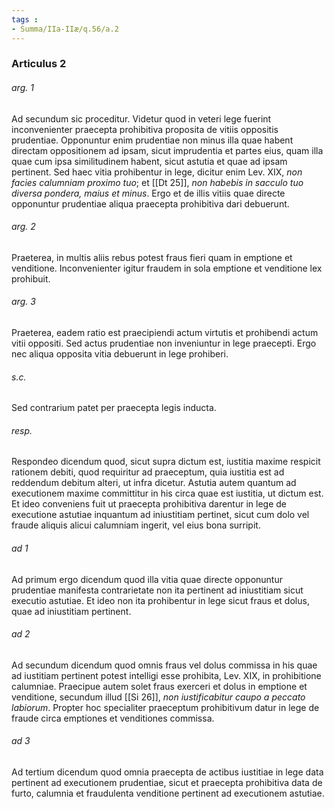 ```yaml
---
tags : 
- Summa/IIa-IIæ/q.56/a.2
---
```


### Articulus 2

###### arg. 1
Ad secundum sic proceditur. Videtur quod in veteri lege fuerint inconvenienter praecepta prohibitiva proposita de vitiis oppositis prudentiae. Opponuntur enim prudentiae non minus illa quae habent directam oppositionem ad ipsam, sicut imprudentia et partes eius, quam illa quae cum ipsa similitudinem habent, sicut astutia et quae ad ipsam pertinent. Sed haec vitia prohibentur in lege, dicitur enim Lev. XIX, *non facies calumniam proximo tuo*; et [[Dt 25]], *non habebis in sacculo tuo diversa pondera, maius et minus*. Ergo et de illis vitiis quae directe opponuntur prudentiae aliqua praecepta prohibitiva dari debuerunt.

###### arg. 2
Praeterea, in multis aliis rebus potest fraus fieri quam in emptione et venditione. Inconvenienter igitur fraudem in sola emptione et venditione lex prohibuit.

###### arg. 3
Praeterea, eadem ratio est praecipiendi actum virtutis et prohibendi actum vitii oppositi. Sed actus prudentiae non inveniuntur in lege praecepti. Ergo nec aliqua opposita vitia debuerunt in lege prohiberi.

###### s.c.
Sed contrarium patet per praecepta legis inducta.

###### resp.
Respondeo dicendum quod, sicut supra dictum est, iustitia maxime respicit rationem debiti, quod requiritur ad praeceptum, quia iustitia est ad reddendum debitum alteri, ut infra dicetur. Astutia autem quantum ad executionem maxime committitur in his circa quae est iustitia, ut dictum est. Et ideo conveniens fuit ut praecepta prohibitiva darentur in lege de executione astutiae inquantum ad iniustitiam pertinet, sicut cum dolo vel fraude aliquis alicui calumniam ingerit, vel eius bona surripit.

###### ad 1
Ad primum ergo dicendum quod illa vitia quae directe opponuntur prudentiae manifesta contrarietate non ita pertinent ad iniustitiam sicut executio astutiae. Et ideo non ita prohibentur in lege sicut fraus et dolus, quae ad iniustitiam pertinent.

###### ad 2
Ad secundum dicendum quod omnis fraus vel dolus commissa in his quae ad iustitiam pertinent potest intelligi esse prohibita, Lev. XIX, in prohibitione calumniae. Praecipue autem solet fraus exerceri et dolus in emptione et venditione, secundum illud [[Si 26]], *non iustificabitur caupo a peccato labiorum*. Propter hoc specialiter praeceptum prohibitivum datur in lege de fraude circa emptiones et venditiones commissa.

###### ad 3
Ad tertium dicendum quod omnia praecepta de actibus iustitiae in lege data pertinent ad executionem prudentiae, sicut et praecepta prohibitiva data de furto, calumnia et fraudulenta venditione pertinent ad executionem astutiae.

